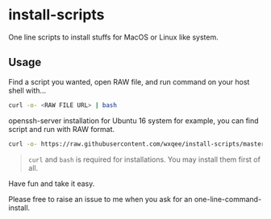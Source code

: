 # install-scripts

One line scripts to install stuffs for MacOS or Linux like system.

## Usage

Find a script you wanted, open RAW file, and run command on your host shell with...

```bash
curl -o- <RAW FILE URL> | bash
```

openssh-server installation for Ubuntu 16 system for example, you can find script and run with RAW format.

```bash
curl -o- https://raw.githubusercontent.com/wxqee/install-scripts/master/install/openssh-server/openssh-server.ubuntu16.sh | bash
```

> `curl` and `bash` is required for installations. You may install them first of all.

Have fun and take it easy.

Please free to raise an issue to me when you ask for an one-line-command-install.

